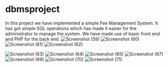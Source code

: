 # dbmsproject
In this project we have implemented a simple Fee Management System. It has got simple SQL operations which has made it easier for the administrator to manage the system.
We have made use of basic front end and PHP for the back end.
![Screenshot (59)](https://user-images.githubusercontent.com/76662940/167665784-2614685b-2d08-4069-a255-3c5392615f65.png)
![Screenshot (60)](https://user-images.githubusercontent.com/76662940/167665825-5398344d-a272-4950-a872-0888bc0fd688.png)
![Screenshot (61)](https://user-images.githubusercontent.com/76662940/167665868-642746d2-2f67-4e83-a468-cee25a3a3728.png)
![Screenshot (62)](https://user-images.githubusercontent.com/76662940/167665881-531ff485-22e9-4af1-bc97-f313644750ce.png)

![Screenshot (63)](https://user-images.githubusercontent.com/76662940/167666084-bc9f2d9d-16c2-474b-988d-c8d1bc287c01.png)
![Screenshot (64)](https://user-images.githubusercontent.com/76662940/167666138-43f68e79-a4a2-4857-bde4-e2f59965242a.png)
![Screenshot (65)](https://user-images.githubusercontent.com/76662940/167666155-56ae09ed-f85a-4830-a7cf-31dc5dc62a49.png)
![Screenshot (67)](https://user-images.githubusercontent.com/76662940/167666189-a62ee623-0388-4aca-aa63-a9c17ec4526f.png)
![Screenshot (69)](https://user-images.githubusercontent.com/76662940/167666203-66801658-a20d-450c-aa4e-cf99e187f4e5.png)
![Screenshot (70)](https://user-images.githubusercontent.com/76662940/167666212-a309c684-12b0-451b-acca-1b6738e2e18e.png)
![Screenshot (71)](https://user-images.githubusercontent.com/76662940/167666225-b986cb17-4864-4d67-9b52-edfaace8641b.png)
